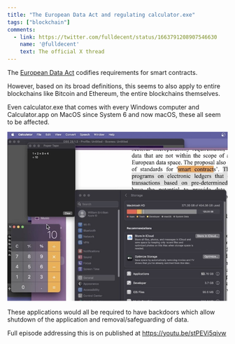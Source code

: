 ```yaml
---
title: "The European Data Act and regulating calculator.exe"
tags: ["blockchain"]
comments:
  - link: https://twitter.com/fulldecent/status/1663791208907546630
    name: '@fulldecent'
    text: The official X thread
---
```


The [European Data Act](https://eur-lex.europa.eu/legal-content/EN/TXT/HTML/?uri=CELEX:52022PC0068#article-30) codifies requirements for smart contracts.

However, based on its broad definitions, this seems to also apply to entire blockchains like Bitcoin and Ethereum, the entire blockchains themselves.

Even calculator.exe that comes with every Windows computer and Calculator.app on MacOS since System 6 and now macOS, these all seem to be affected.

![Is calculator.exe a smart contract?](/assets/images/2023-05-31-regulating-calculator.exe.jpg)

These applications would all be required to have backdoors which allow shutdown of the application and removal/safeguarding of data.

Full episode addressing this is on published at https://youtu.be/stPEVi5qivw